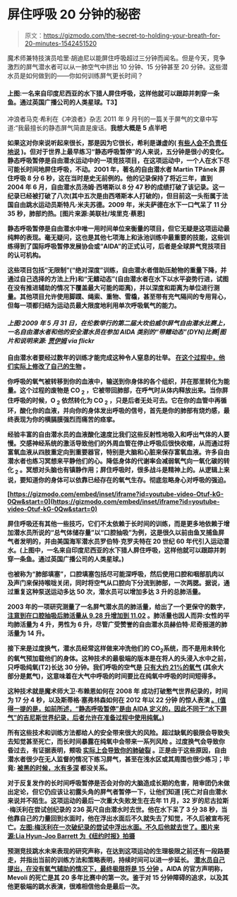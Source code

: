 # 屏住呼吸 20 分钟的秘密

> 原文：<https://gizmodo.com/the-secret-to-holding-your-breath-for-20-minutes-1542451520>

魔术师兼特技演员哈里·胡迪尼以能屏住呼吸超过三分钟而闻名。但是今天，竞争激烈的屏气潜水者可以从一肺空气中挤出 10 分钟、15 分钟甚至 20 分钟。这些潜水员是如何做到的——你如何训练屏气更长时间？



#### 上图:一名来自印度尼西亚的水下猎人屏住呼吸，这样他就可以跟踪并刺穿一条鱼。通过英国广播公司的人类星球。T3】

冲浪者马克·希利在《冲浪者》杂志 2011 年 9 月刊的一篇关于屏气的文章中写道:“我最擅长的静态屏气简直是废话。**我想大概是 5 点半吧**

**如果这对你来说听起来很长，那是因为它很长，希利是谦虚的( [有些人会不负责任地说](http://www.surfermag.com/blogs/how-to-hold-your-breath-longer/#comment-965094184) )。但对于世界上最早练习“静态呼吸暂停”的人来说，五分钟是很小的变化。静态呼吸暂停是自由潜水运动中的一项竞技项目，在这项运动中，一个人在水下尽可能长时间地屏住呼吸，不动。2001 年，著名的自由潜水者 Martin TPánek 屏住呼吸 8 分 6 秒，这在当时是史无前例的。他的记录保持了将近三年，直到 2004 年 6 月，自由潜水员汤姆·西塔斯以 8 分 47 秒的成绩打破了该记录。这一纪录已经被打破了八次(其中五次是由西塔斯本人打破的)，但目前这一头衔属于法国自由跳水运动员斯特凡·米夫苏德。2009 年，米夫萨德在水下一口气呆了 11 分 35 秒，肺部灼热。[图片来源:美联社/埃里克·蔡恩]**

**静态呼吸暂停是自由潜水中唯一用时间单位来衡量的项目，但它无疑是这项运动最纯粹的表现。毫无疑问，这也是其他七项海上和泳池训练中最重要的技能，这些训练得到了国际呼吸暂停发展协会[](https://www.aidainternational.org/)**或“AIDA”的正式认可，后者是全球屏气竞技项目的认可机构。****

****这些项目包括“无限制”(“绝对深度”训练，自由潜水者借助压舱物的重量下降，并通过自己选择的方法上升)和“无鳍动态”(自由潜水者在水下以水平姿势行进，试图在没有推进辅助的情况下覆盖最大可能的距离)，并以深度和距离为单位进行测量。其他项目允许使用脚蹼、绳索、重物、雪橇，甚至带有充气隔间的专用背心，但每一项都归结为运动员最大限度地利用单次呼吸氧气的能力。****

#### *****上图:2009 年 5 月 31 日，在伦敦举行的第二届大坎伯威尔屏气自由潜水比赛上，一名自由潜水者和他的安全潜水员在参加 AIDA 类别的“带鳍动态”(DYN)比赛|图片和说明来源:* [*贾伊姆*](http://www.jayhempix.com/) *via flickr*****

****自由潜水者要经过数年的训练才能完成这种令人窒息的壮举。 [在这个过程中，他们实际上修改了自己的生物](http://www.ncbi.nlm.nih.gov/pmc/articles/PMC3590872/) 。****

****你呼吸的氧气被转移到你的血液中，输送到你身体的各个组织，并在那里转化为能量。这个过程的废物是 CO <sub>2</sub> ，它被带回肺部，在呼气时从体内释放出来。当你屏住呼吸的时候，O <sub>2</sub> 依然转化为 CO <sub>2</sub> ，只是后者无处可去。它在你的血管中再循环，酸化你的血液，并向你的身体发出呼吸的信号，首先是你的肺部有烧灼感，最终表现为你的横膈膜强烈而痛苦的痉挛。****

****经验丰富的自由潜水员的血液酸化速度比我们这些反射性地吸入和呼出气体的人要慢。交感神经系统的激活导致他们的外周血管在停止呼吸后很快收缩，从而通过将富氧血液从四肢重定向到重要器官，特别是大脑和心脏来保存富氧血液。许多自由潜水者也练习冥想来平静他们的心。降低身体的代谢率会减弱氧气向一氧化碳的转化 <sub>2</sub> 。冥想对头脑也有镇静作用；屏住呼吸时，很多战斗是精神上的。从逻辑上来说，要知道你的身体可以依靠已经存在的氧气生存。彻底忽略身心对呼吸的强迫。****

 ****[https://gizmodo.com/embed/inset/iframe?id=youtube-video-Otuf-kG-0Qw&start=0](https://gizmodo.com/embed/inset/iframe?id=youtube-video-Otuf-kG-0Qw&start=0)**** 

****屏住呼吸还有其他一些技巧，它们不太依赖于长时间的训练，而是更多地依赖于增加潜水员所说的“总气体储存量”以“口腔抽吸”为例，这是很久以前由鱼叉捕鱼屏气者发明的，并由美国海军潜水员罗伯特·克罗夫特在 20 世纪 60 年代引入运动潜水。(上图中，一名来自印度尼西亚的水下猎人屏住呼吸，这样他就可以跟踪并刺穿一条鱼。通过英国广播公司的人类星球。)****

****也被称为“肺部填塞”，口腔填塞包括尽可能深呼吸，然后使用口腔和咽部肌肉以及声门来保持喉咙关闭，同时将空气从口腔向下分流到肺部，一次两腮。据说，通过重复这种泵送运动多达 50 次，潜水员可以增加多达 3 升的总肺活量。****

****2003 年的一项研究测量了一名屏气潜水员的肺活量，给出了一个更保守的数字， [注意到在口腔抽吸后肺活量从 9.28 升增加到 11.02](http://io9.com/“http://archive.rubicon-foundation.org/xmlui/handle/123456789/10026”) 。肺活量也因人而异:女性的平均肺活量为 4 升，男性为 6 升，尽管广受赞誉的自由潜水员赫伯特·尼奇报道的肺活量为 14 升。****

****接下来是过度换气，潜水员经常这样做来冲洗他们的 CO<sub>2</sub>系统，而不是用未转化的氧气预加载他们的身体。这种技术的最极端的版本是在将人的头浸入水中之前，只呼吸纯氧(T2)长达 30 分钟。我们呼吸的空气是 [只有大约 21%的氧气](http://en.wikipedia.org/wiki/Atmosphere_of_Earth) (其余大部分是氮气)，这意味着在大气中呼吸的时间要比在纯氧中呼吸的时间短得多。****

****这种技术就是魔术师大卫·布赖恩如何在 2008 年 成功打破憋气世界纪录的，时间为 17 分 4 秒，以及斯蒂格·塞弗林森如何在 2012 年以 22 分钟 的惊人表演 [。(值得一提的是，如前所述，“静态呼吸暂停”是由 AIDA 定义的，因此不同于“水下屏气”的吉尼斯世界纪录，后者允许在准备过程中使用纯氧。)](http://io9.com/“http://www.guinnessworldrecords.com/world-records/1000/longest-time-breath-held-voluntarily-(male)”)****

****所有这些技术和训练方法都给人的安全带来很大的风险。超过缺氧的极限会导致失去知觉甚至死亡，而长时间暴露在纯氧中会带来一系列风险 。过度换气会导致你昏过去，有证据表明，颊吸 [实际上会导致你的肺破裂](http://io9.com/“http://www.ncbi.nlm.nih.gov/pubmed/17091828”) 。正是由于这些原因，自由潜水者很少在无人监督的情况下练习屏气，甚至在浅水区或其周围也很少练习；毕竟: [被黑的时候，水有多深](http://io9.com/“http://en.wikipedia.org/wiki/Shallow_water_blackout”) 都没关系。****

****对于反复发作的长时间呼吸暂停是否会对你的大脑造成长期的危害，陪审团仍未做出定论，但它仍应该让初露头角的屏气者暂停一下，让他们知道 [死亡对自由潜水来说并不陌生。这项运动的最后一次重大失败发生在去年 11 月，32 岁的尼古拉斯·梅沃利在尝试创纪录的 236 英尺自由潜水时去世。他在水下呆了 3 分 38 秒，当他靠自己的力量回到水面时，他在浮出水面后不久就失去了知觉，不久后被宣布死亡。[左图:梅沃利在一次破纪录的尝试中浮出水面。不久后他就去世了。图片来源:Lia Hyun-Joo Barrett 为《纽约时报》拍摄](http://io9.com/“http://www.nytimes.com/2013/11/19/sports/testing-limits-of-a-niche-sport-diver-met-fate-72-meters-down.html”)****

****预测竞技跳水未来表现的研究声称，在达到这项运动的生理极限之前还有一段路要走，并指出当前的训练方法和策略表明，持续时间可以进一步延长。 [潜水员自己提出，在没有氧气辅助的情况下，最终极限将是 15 分钟](http://io9.com/“http://archive.rubicon-foundation.org/xmlui/handle/123456789/9803”) 。AIDA 的官方声明称，Mevoli 的死亡是其 20 多年比赛中的第一次。鉴于对 15 分钟障碍的追求，以及其他更极端的跳水表演，很难相信他会是最后一次。****